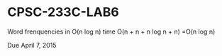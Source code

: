 # CPSC-233C-LAB6
Word frenquencies in O(n log n) time
O(n + n + n log n + n)
=O(n log n)

Due April 7, 2015
